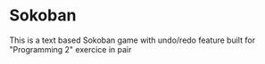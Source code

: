 # Sokoban

This is a text based Sokoban game with undo/redo feature built for "Programming 2" exercice in pair